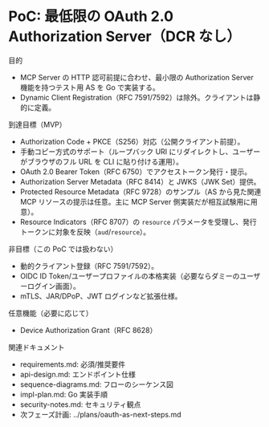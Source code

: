 # PoC: 最低限の OAuth 2.0 Authorization Server（DCR なし）

目的
- MCP Server の HTTP 認可前提に合わせ、最小限の Authorization Server 機能を持つテスト用 AS を Go で実装する。
- Dynamic Client Registration（RFC 7591/7592）は除外。クライアントは静的に定義。

到達目標（MVP）
- Authorization Code + PKCE（S256）対応（公開クライアント前提）。
- 手動コピー方式のサポート（ループバック URI にリダイレクトし、ユーザーがブラウザのフル URL を CLI に貼り付ける運用）。
- OAuth 2.0 Bearer Token（RFC 6750）でアクセストークン発行・提示。
- Authorization Server Metadata（RFC 8414）と JWKS（JWK Set）提供。
- Protected Resource Metadata（RFC 9728）のサンプル（AS から見た関連 MCP リソースの提示は任意。主に MCP Server 側実装だが相互試験用に用意）。
- Resource Indicators（RFC 8707）の `resource` パラメータを受理し、発行トークンに対象を反映（`aud`/`resource`）。

非目標（この PoC では扱わない）
- 動的クライアント登録（RFC 7591/7592）。
- OIDC ID Token/ユーザープロファイルの本格実装（必要ならダミーのユーザーログイン画面）。
- mTLS、JAR/DPoP、JWT ログインなど拡張仕様。

任意機能（必要に応じて）
- Device Authorization Grant（RFC 8628）

関連ドキュメント
- requirements.md: 必須/推奨要件
- api-design.md: エンドポイント仕様
- sequence-diagrams.md: フローのシーケンス図
- impl-plan.md: Go 実装手順
- security-notes.md: セキュリティ観点
- 次フェーズ計画: ../plans/oauth-as-next-steps.md
